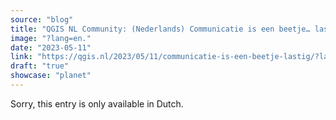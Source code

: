 ```yaml
---
source: "blog"
title: "QGIS NL Community: (Nederlands) Communicatie is een beetje… lastig?"
image: "?lang=en."
date: "2023-05-11"
link: "https://qgis.nl/2023/05/11/communicatie-is-een-beetje-lastig/?lang=en"
draft: "true"
showcase: "planet"
---
```


Sorry, this entry is only available in Dutch.
